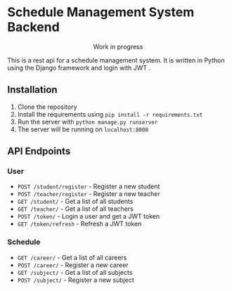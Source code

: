 # Schedule Management System Backend
<p style="text-align: center">Work in progress</p>
<p> This is a rest api for a schedule management system. It is written in Python using the Django framework and login with JWT . </p>

## Installation
1. Clone the repository
2. Install the requirements using `pip install -r requirements.txt`
3. Run the server with `python manage.py runserver`
4. The server will be running on `localhost:8000`

## API Endpoints
### User
- `POST /student/register` - Register a new student
- `POST /teacher/register` - Register a new teacher
- `GET /student/` - Get a list of all students
- `GET /teacher/` - Get a list of all teachers
- `POST /token/` - Login a user and get a JWT token
- `GET /token/refresh` - Refresh a JWT token
### Schedule
- `GET /career/` - Get a list of all careers
- `POST /career/` - Register a new career
- `GET /subject/` - Get a list of all subjects
- `POST /subject/` - Register a new subject
